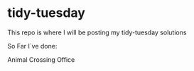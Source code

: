 # tidy-tuesday

This repo is where I will be posting my tidy-tuesday solutions

So Far I`ve done:

Animal Crossing
Office
